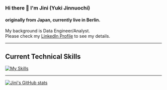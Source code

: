 ### Hi there 👋 I'm Jini (Yuki Jinnuochi)
#### originally from Japan, currently live in Berlin.
My background is Data Engineer/Analyst.<br>
Please check my [LinkedIn Profile](https://www.linkedin.com/in/yuki-jinnouchi/) to see my details.

----

## Current Technical Skills
[![My Skills](https://skillicons.dev/icons?i=c,cpp,py,r,bash,linux,git,github,docker,mysql,aws,gcp,vim,neovim,vscode,ableton,ai,ps&theme=dark&perline=9)](https://skillicons.dev)

----
[![Jini's GitHub stats](https://github-readme-stats.vercel.app/api?username=yuki-jinnouchi)](https://github.com/anuraghazra/github-readme-stats)


<!--
**yuki-jinnouchi/yuki-jinnouchi** is a ✨ _special_ ✨ repository because its `README.md` (this file) appears on your GitHub profile.

Here are some ideas to get you started:

- 🔭 I’m currently working on ...
- 🌱 I’m currently learning ...
- 👯 I’m looking to collaborate on ...
- 🤔 I’m looking for help with ...
- 💬 Ask me about ...
- 📫 How to reach me: ...
- 😄 Pronouns: ...
- ⚡ Fun fact: ...
-->
